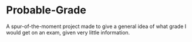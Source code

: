 # Probable-Grade
A spur-of-the-moment project made to give a general idea of what grade I would get on an exam, given very little information.

